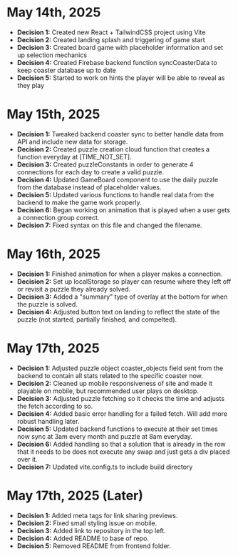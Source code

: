 # May 14th, 2025

- **Decision 1:** Created new React + TailwindCSS project using Vite
- **Decision 2:** Created landing splash and triggering of game start
- **Decision 3:** Created board game with placeholder information and set up selection mechanics
- **Decision 4:** Created Firebase backend function syncCoasterData to keep coaster database up to date
- **Decision 5:** Started to work on hints the player will be able to reveal as they play

# May 15th, 2025

- **Decision 1:** Tweaked backend coaster sync to better handle data from API and include new data for storage.
- **Decision 2:** Created puzzle creation cloud function that creates a function everyday at [TIME_NOT_SET].
- **Decision 3:** Created puzzleConstants in order to generate 4 connections for each day to create a valid puzzle.
- **Decision 4:** Updated GameBoard component to use the daily puzzle from the database instead of placeholder values.
- **Decision 5:** Updated various functions to handle real data from the backend to make the game work properly.
- **Decision 6:** Began working on animation that is played when a user gets a connection group correct.
- **Decision 7:** Fixed syntax on this file and changed the filename.

# May 16th, 2025

- **Decision 1:** Finished animation for when a player makes a connection.
- **Decision 2:** Set up localStorage so player can resume where they left off or revisit a puzzle they already solved.
- **Decision 3:** Added a "summary" type of overlay at the bottom for when the puzzle is solved.
- **Decision 4:** Adjusted button text on landing to reflect the state of the puzzle (not started, partially finished, and compelted).

# May 17th, 2025

- **Decision 1:** Adjusted puzzle object coaster_objects field sent from the backend to contain all stats related to the specific coaster now.
- **Decision 2:** Cleaned up mobile responsiveness of site and made it playable on mobile, but recommended user plays on desktop.
- **Decision 3:** Adjusted puzzle fetching so it checks the time and adjusts the fetch according to so.
- **Decision 4:** Added basic error handling for a failed fetch. Will add more robust handling later.
- **Decision 5:** Updated backend functions to execute at their set times now sync at 3am every month and puzzle at 8am everyday. 
- **Decision 6:** Added handling so that a solution that is already in the row that it needs to be does not execute any swap and just gets a div placed over it.
- **Decision 7:** Updated vite.config.ts to include build directory

# May 17th, 2025 (Later)

- **Decision 1:** Added meta tags for link sharing previews.
- **Decision 2:** Fixed small styling issue on mobile.
- **Decision 3:** Added link to repository in the top left.
- **Decision 4:** Added README to base of repo.
- **Decision 5:** Removed README from frontend folder.